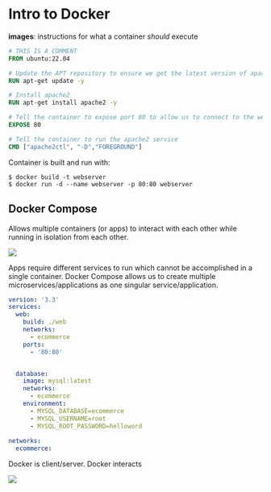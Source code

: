 # Intro to Docker

**images**: instructions for what a container *should* execute


```Dockerfile
# THIS IS A COMMENT
FROM ubuntu:22.04

# Update the APT repository to ensure we get the latest version of apache2
RUN apt-get update -y 

# Install apache2
RUN apt-get install apache2 -y

# Tell the container to expose port 80 to allow us to connect to the web server
EXPOSE 80 

# Tell the container to run the apache2 service
CMD ["apache2ctl", "-D","FOREGROUND"]
```

Container is built and run with:

```
$ docker build -t webserver
$ docker run -d --name webserver -p 80:80 webserver
```

## Docker Compose

Allows multiple containers (or apps) to interact with each other while running in isolation from each other.

![](Pasted%20image%2020250614135359.png)

Apps require different services to run which cannot be accomplished in a single container. Docker Compose allows us to create multiple microservices/applications as one singular service/application.

```yml
version: '3.3'
services:
  web:
    build: ./web
    networks:
      - ecommerce
    ports:
      - '80:80'


  database:
    image: mysql:latest
    networks:
      - ecommerce
    environment:
      - MYSQL_DATABASE=ecommerce
      - MYSQL_USERNAME=root
      - MYSQL_ROOT_PASSWORD=helloword
    
networks:
  ecommerce:
```

Docker is client/server. Docker interacts 

![](Pasted%20image%2020250615081232.png)